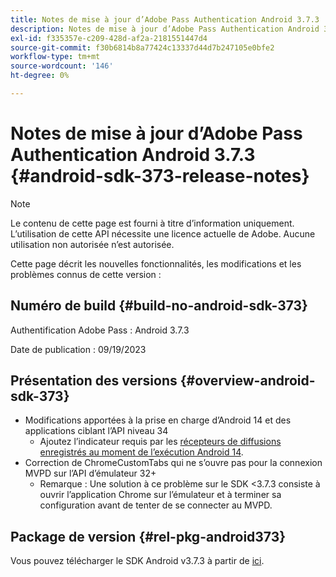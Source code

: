 ```yaml
---
title: Notes de mise à jour d’Adobe Pass Authentication Android 3.7.3
description: Notes de mise à jour d’Adobe Pass Authentication Android 3.7.3
exl-id: f335357e-c209-428d-af2a-2181551447d4
source-git-commit: f30b6814b8a77424c13337d44d7b247105e0bfe2
workflow-type: tm+mt
source-wordcount: '146'
ht-degree: 0%

---
```


# Notes de mise à jour d’Adobe Pass Authentication Android 3.7.3 {#android-sdk-373-release-notes}

>[!NOTE]
>
>Le contenu de cette page est fourni à titre d’information uniquement. L’utilisation de cette API nécessite une licence actuelle de Adobe. Aucune utilisation non autorisée n’est autorisée.

Cette page décrit les nouvelles fonctionnalités, les modifications et les problèmes connus de cette version :

## Numéro de build {#build-no-android-sdk-373}

Authentification Adobe Pass : Android 3.7.3

Date de publication : 09/19/2023



## Présentation des versions {#overview-android-sdk-373}

* Modifications apportées à la prise en charge d’Android 14 et des applications ciblant l’API niveau 34
   * Ajoutez l’indicateur requis par les [récepteurs de diffusions enregistrés au moment de l’exécution Android 14](https://developer.android.com/about/versions/14/behavior-changes-14#runtime-receivers-exported).
* Correction de ChromeCustomTabs qui ne s’ouvre pas pour la connexion MVPD sur l’API d’émulateur 32+
   * Remarque : Une solution à ce problème sur le SDK &lt;3.7.3 consiste à ouvrir l’application Chrome sur l’émulateur et à terminer sa configuration avant de tenter de se connecter au MVPD.


## Package de version {#rel-pkg-android373}

Vous pouvez télécharger le SDK Android v3.7.3 à partir de [ici](https://tve.zendesk.com/hc/en-us/articles/204963219-Android-Native-AccessEnabler-Library).

